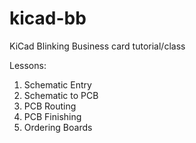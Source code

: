 # kicad-bb
KiCad Blinking Business card tutorial/class

Lessons:
 1.  Schematic Entry
 2.  Schematic to PCB
 3.  PCB Routing
 4.  PCB Finishing
 5.  Ordering Boards
